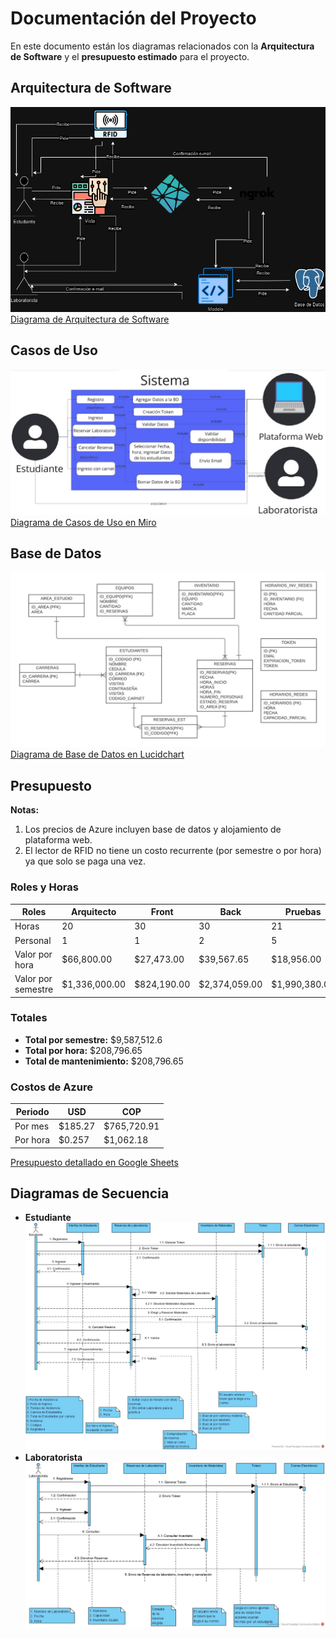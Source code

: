 # Documentación del Proyecto

En este documento están los diagramas relacionados con la **Arquitectura de Software** y el **presupuesto estimado** para el proyecto.

## Arquitectura de Software

![Diagrama de arquitectura](imagenes/diagrama.png)
[Diagrama de Arquitectura de Software](https://drive.google.com/file/d/1FvzcMYTVV7NB1z19Zt-oxsXFAy2BXrDF/view?usp=drive_link)

## Casos de Uso
![Diagrama de Casos de uso](imagenes/CasoDeUso.png)
[Diagrama de Casos de Uso en Miro](https://miro.com/app/board/uXjVKm5h46E=/)

## Base de Datos
![Diagrama de Base de Datos](imagenes/BaseDeDatos.png)
[Diagrama de Base de Datos en Lucidchart](https://lucid.app/lucidchart/afb577a9-2267-4bb7-9062-bb9dda0c6c99/edit?invitationId=inv_906b1260-1766-4ec3-9194-c79286e919cd&page=0_0#)

## Presupuesto

**Notas:**
1. Los precios de Azure incluyen base de datos y alojamiento de plataforma web.
2. El lector de RFID no tiene un costo recurrente (por semestre o por hora) ya que solo se paga una vez.

### Roles y Horas

| Roles             | Arquitecto | Front     | Back       | Pruebas   | Requerimientos | Lector RFID |
|-------------------|------------|-----------|------------|-----------|----------------|-------------|
| Horas             | 20         | 30        | 30         | 21        | 15             |$71,990.00  |
| Personal          | 1          | 1         | 2          | 5         | 1              |             
| Valor por hora    | $66,800.00 | $27,473.00| $39,567.65 | $18,956.00| $56,000.00     |           
| Valor por semestre| $1,336,000.00 | $824,190.00 | $2,374,059.00 | $1,990,380.00 |  $3,062,883.64 |

### Totales

- **Total por semestre:** $9,587,512.6
- **Total por hora:** $208,796.65
- **Total de mantenimiento:** $208,796.65

### Costos de Azure

| Periodo | USD     | COP           |
|---------|---------|---------------|
| Por mes | $185.27 | $765,720.91   |
| Por hora| $0.257  | $1,062.18     |

[Presupuesto detallado en Google Sheets](https://docs.google.com/spreadsheets/d/1iy-0-saQVEFqAielRdeRvCwI8DtNj4ieGSFYFCTH5F4/edit?gid=0#gid=0)

## Diagramas de Secuencia

- **Estudiante**
![Diagrama de Base de Datos](imagenes/Estudiante.png)
- **Laboratorista**
![Diagrama de Base de Datos](imagenes/Laboratorista.png)
